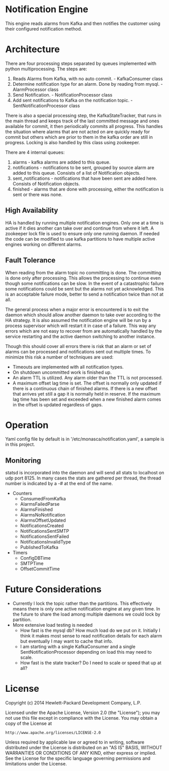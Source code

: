 # Notification Engine

This engine reads alarms from Kafka and then notifies the customer using their configured notification method.

# Architecture
There are four processing steps separated by queues implemented with python multiprocessing. The steps are:

1. Reads Alarms from Kafka, with no auto commit. - KafkaConsumer class
2. Determine notification type for an alarm. Done by reading from mysql. - AlarmProcessor class
3. Send Notification. - NotificationProcessor class
4. Add sent notifications to Kafka on the notification topic. - SentNotificationProcessor class

There is also a special processing step, the KafkaStateTracker, that runs in the main thread and keeps track of the
last committed message and ones available for commit, it then periodically commits all progress. This handles the
situation where alarms that are not acted on are quickly ready for commit but others which are prior to them in the
kafka order are still in progress. Locking is also handled by this class using zookeeper.

There are 4 internal queues:

1. alarms - kafka alarms are added to this queue.
2. notifications - notifications to be sent, grouped by source alarm are added to this queue.
   Consists of a list of Notification objects.
3. sent_notifications - notifications that have been sent are added here. Consists of Notification objects.
4. finished - alarms that are done with processing, either the notification is sent or there was none.

## High Availability
HA is handled by running multiple notification engines. Only one at a time is active if it dies another can take
over and continue from where it left. A zookeeper lock file is used to ensure only one running daemon. If needed
the code can be modified to use kafka partitions to have multiple active engines working on different alarms.

## Fault Tolerance
When reading from the alarm topic no committing is done. The committing is done only after processing. This allows
the processing to continue even though some notifications can be slow. In the event of a catastrophic failure some
notifications could be sent but the alarms not yet acknowledged. This is an acceptable failure mode, better to send a
notification twice than not at all.

The general process when a major error is encountered is to exit the daemon which should allow another daemon to take
over according to the HA strategy. It is also assumed the notification engine will be run by a process supervisor which
will restart it in case of a failure. This way any errors which are not easy to recover from are automatically handled
by the service restarting and the active daemon switching to another instance.

Though this should cover all errors there is risk that an alarm or set of alarms can be processed and notifications
sent out multiple times. To minimize this risk a number of techniques are used:

- Timeouts are implemented with all notification types.
- On shutdown uncommitted work is finished up.
- An alarm TTL is utilized. Any alarm older than the TTL is not processed.
- A maximum offset lag time is set. The offset is normally only updated if there is a continuous chain of finished
  alarms. If there is a new offset that arrives yet still a gap it is normally held in reserve. If the maximum lag
  time has been set and exceeded when a new finished alarm comes in the offset is updated regardless of gaps.

# Operation
Yaml config file by default is in '/etc/monasca/notification.yaml', a sample is in this project.

## Monitoring
statsd is incorporated into the daemon and will send all stats to localhost on udp port 8125. In many cases the stats
are gathered per thread, the thread number is indicated by a -# at the end of the name.

- Counters
    - ConsumedFromKafka
    - AlarmsFailedParse
    - AlarmsFinished
    - AlarmsNoNotification
    - AlarmsOffsetUpdated
    - NotificationsCreated
    - NotificationsSentSMTP
    - NotificationsSentFailed
    - NotificationsInvalidType
    - PublishedToKafka
- Timers
    - ConfigDBTime
    - SMTPTime
    - OffsetCommitTime

# Future Considerations
- Currently I lock the topic rather than the partitions. This effectively means there is only one active notification
  engine at any given time. In the future to share the load among multiple daemons we could lock by partition.
- More extensive load testing is needed
  - How fast is the mysql db? How much load do we put on it. Initially I think it makes most sense to read notification
    details for each alarm but eventually I may want to cache that info.
  - I am starting with a single KafkaConsumer and a single SentNotificationProcessor depending on load this may need
    to scale.
  - How fast is the state tracker? Do I need to scale or speed that up at all?

# License

Copyright (c) 2014 Hewlett-Packard Development Company, L.P.

Licensed under the Apache License, Version 2.0 (the "License");
you may not use this file except in compliance with the License.
You may obtain a copy of the License at

    http://www.apache.org/licenses/LICENSE-2.0
    
Unless required by applicable law or agreed to in writing, software
distributed under the License is distributed on an "AS IS" BASIS,
WITHOUT WARRANTIES OR CONDITIONS OF ANY KIND, either express or
implied.
See the License for the specific language governing permissions and
limitations under the License.
